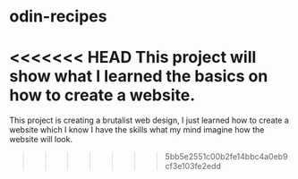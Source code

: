 # odin-recipes
<<<<<<< HEAD
This project will show what I learned the basics on how to create a website.
=======
This project is creating a brutalist web design, I just learned how to create a website which I know I have the skills what my mind imagine how the website will look.
>>>>>>> 5bb5e2551c00b2fe14bbc4a0eb9cf3e103fe2edd
